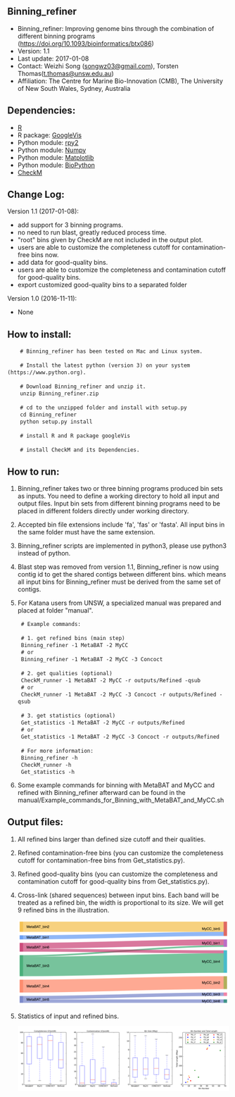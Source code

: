 Binning_refiner
---

+ Binning_refiner: Improving genome bins through the combination of different binning programs (https://doi.org/10.1093/bioinformatics/btx086)
+ Version: 1.1
+ Last update: 2017-01-08
+ Contact: Weizhi Song (songwz03@gmail.com), Torsten Thomas(t.thomas@unsw.edu.au)
+ Affiliation: The Centre for Marine Bio-Innovation (CMB), The University of New South Wales, Sydney, Australia

Dependencies:
---

+ [R](https://www.r-project.org)
+ R package: [GoogleVis](https://github.com/mages/googleVis#googlevis)
+ Python module: [rpy2](http://rpy2.bitbucket.org)
+ Python module: [Numpy](http://www.numpy.org)
+ Python module: [Matplotlib](http://matplotlib.org)
+ Python module: [BioPython](https://github.com/biopython/biopython.github.io/)
+ [CheckM](http://ecogenomics.github.io/CheckM/)

Change Log:
---
Version 1.1 (2017-01-08):
+ add support for 3 binning programs.
+ no need to run blast, greatly reduced process time.
+ "root" bins given by CheckM are not included in the output plot.
+ users are able to customize the completeness cutoff for contamination-free bins now.
+ add data for good-quality bins.
+ users are able to customize the completeness and contamination cutoff for good-quality bins.
+ export customized good-quality bins to a separated folder

Version 1.0 (2016-11-11):
+ None

How to install:
---
        # Binning_refiner has been tested on Mac and Linux system.

        # Install the latest python (version 3) on your system (https://www.python.org).

        # Download Binning_refiner and unzip it.
        unzip Binning_refiner.zip

        # cd to the unzipped folder and install with setup.py
        cd Binning_refiner
        python setup.py install

        # install R and R package googleVis

        # install CheckM and its Dependencies.

How to run:
---

1. Binning_refiner takes two or three binning programs produced bin sets as inputs. You need to define a working directory to
hold all input and output files. Input bin sets from different binning programs need to be placed in different folders
directly under working directory.

1. Accepted bin file extensions include 'fa', 'fas' or 'fasta'. All input bins in the same folder must have the same extension.

1. Binning_refiner scripts are implemented in python3, please use python3 instead of python.

1. Blast step was removed from version 1.1, Binning_refiner is now using contig id to get the shared contigs between
different bins. which means all input bins for Binning_refiner must be derived from the same set of contigs.

1. For Katana users from UNSW, a specialized manual was prepared and placed at folder "manual".


        # Example commands:

        # 1. get refined bins (main step)
        Binning_refiner -1 MetaBAT -2 MyCC
        # or
        Binning_refiner -1 MetaBAT -2 MyCC -3 Concoct

        # 2. get qualities (optional)
        CheckM_runner -1 MetaBAT -2 MyCC -r outputs/Refined -qsub
        # or
        CheckM_runner -1 MetaBAT -2 MyCC -3 Concoct -r outputs/Refined -qsub

        # 3. get statistics (optional)
        Get_statistics -1 MetaBAT -2 MyCC -r outputs/Refined
        # or
        Get_statistics -1 MetaBAT -2 MyCC -3 Concoct -r outputs/Refined

        # For more information:
        Binning_refiner -h
        CheckM_runner -h
        Get_statistics -h

1. Some example commands for binning with MetaBAT and MyCC and refined with Binning_refiner afterward can be found in the manual/Example_commands_for_Binning_with_MetaBAT_and_MyCC.sh

Output files:
---

1. All refined bins larger than defined size cutoff and their qualities.

1. Refined contamination-free bins (you can customize the completeness cutoff for contamination-free bins from Get_statistics.py).

1. Refined good-quality bins (you can customize the completeness and contamination cutoff for good-quality bins from Get_statistics.py).

1. Cross-link (shared sequences) between input bins. Each band will be treated as a refined bin, the width is proportional to its size. We will get 9 refined bins in the illustration.

    ![Sankey_plot](images/sankey_plot.jpg)

1. Statistics of input and refined bins.

    ![Statistics](images/statistics.png)
